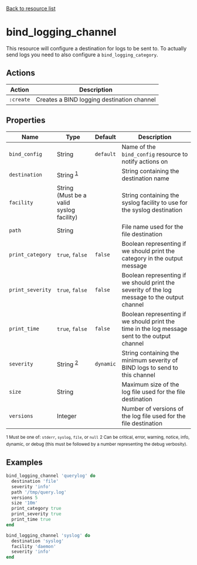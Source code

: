 [Back to resource list](../README.md#resources)

# bind_logging_channel

This resource will configure a destination for logs to be sent to. To actually send logs you need to also configure a `bind_logging_category`.

## Actions

| Action    | Description                                |
| --------- | ------------------------------------------ |
| `:create` | Creates a BIND logging destination channel |

## Properties

| Name             | Type                                     | Default   | Description                                                                                    |
| ---------------- | ---------------------------------------- | --------- | ---------------------------------------------------------------------------------------------- |
| `bind_config`    | String                                   | `default` | Name of the `bind_config` resource to notify actions on                                        |
| `destination`    | String <sup>[1](#ft1)</sup>              |           | String containing the destination name                                                         |
| `facility`       | String (Must be a valid syslog facility) |           | String containing the syslog facility to use for the syslog destination                        |
| `path`           | String                                   |           | File name used for the file destination                                                        |
| `print_category` | `true`, `false`                          | `false`   | Boolean representing if we should print the category in the output message                     |
| `print_severity` | `true`, `false`                          | `false`   | Boolean representing if we should print the severity of the log message to the output channel  |
| `print_time`     | `true`, `false`                          | `false`   | Boolean representing if we should print the time in the log message sent to the output channel |
| `severity`       | String <sup>[2](#ft2)</sup>              | `dynamic` | String containing the minimum severity of BIND logs to send to this channel                    |
| `size`           | String                                   |           | Maximum size of the log file used for the file destination                                     |
| `versions`       | Integer                                  |           | Number of versions of the log file used for the file destination                               |

<sup><a name="ft1">1</a> Must be one of: `stderr`, `syslog`, `file`, or `null`</sup>
<sup><a name="ft2">2</a> Can be critical, error, warning, notice, info, dynamic, or debug (this must be followed by a number representing the debug verbosity).</sup>

## Examples

```ruby
bind_logging_channel 'querylog' do
  destination 'file'
  severity 'info'
  path '/tmp/query.log'
  versions 5
  size '10m'
  print_category true
  print_severity true
  print_time true
end

bind_logging_channel 'syslog' do
  destination 'syslog'
  facility 'daemon'
  severity 'info'
end
```
